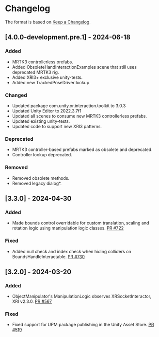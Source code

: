 # Changelog

The format is based on [Keep a Changelog](https://keepachangelog.com/en/1.1.0/).

## [4.0.0-development.pre.1] - 2024-06-18

### Added

* MRTK3 controllerless prefabs.
* Added ObsoleteHandInteractionExamples scene that still uses deprecated MRTK3 rig.
* Added XRI3+ exclusive unity-tests.
* Added new TrackedPoseDriver lookup.

### Changed

* Updated package com.unity.xr.interaction.toolkit to 3.0.3
* Updated Unity Editor to 2022.3.7f1
* Updated all scenes to consume new MRTK3 controllerless prefabs.
* Updated existing unity-tests.
* Updated code to support new XRI3 patterns.

### Deprecated

* MRTK3 controller-based prefabs marked as obsolete and deprecated.
* Controller lookup deprecated.

### Removed

* Removed obsolete methods.
* Removed legacy dialog*.

## [3.3.0] - 2024-04-30

### Added

* Made bounds control overridable for custom translation, scaling and rotation logic using manipulation logic classes. [PR #722](https://github.com/MixedRealityToolkit/MixedRealityToolkit-Unity/pull/722)

### Fixed

* Added null check and index check when hiding colliders on BoundsHandleInteractable. [PR #730](https://github.com/MixedRealityToolkit/MixedRealityToolkit-Unity/pull/730)

## [3.2.0] - 2024-03-20

### Added

* ObjectManipulator's ManipulationLogic observes XRSocketInteractor, XRI v2.3.0. [PR #567](https://github.com/MixedRealityToolkit/MixedRealityToolkit-Unity/pull/567)

### Fixed

* Fixed support for UPM package publishing in the Unity Asset Store. [PR #519](https://github.com/MixedRealityToolkit/MixedRealityToolkit-Unity/pull/519)